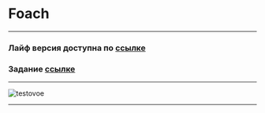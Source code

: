 # Foach

---

### Лайф версия доступна по [ссылке](https://topus009.github.io/foach)

### Задание [ссылке](https://topus009.github.io/ets/foach.docx)

---

![testovoe](https://topus009.github.io/ets/foach-preview.png)

---
